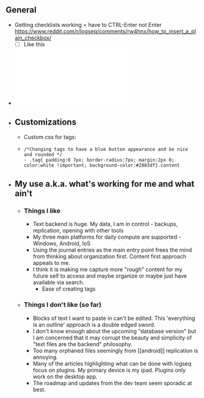 ## General
- Getting checklists working = have to CTRL-Enter not Enter
  https://www.reddit.com/r/logseq/comments/rw4hnx/how_to_insert_a_plain_checkbox/
  * [ ] Like this
- ![logseq-shortcuts.pdf](../assets/logseq-shortcuts_1706221626341_0.pdf)
- ## Customizations
	- Custom css for tags:
	- ```
	  /*Changing tags to have a blue button appearance and be nice and rounded */
	  - .tag{ padding:0 7px; border-radius:7px; margin:2px 0; color:white !important; background-color:#2883df}.content
	  ```
- ## My use a.k.a. what's working for me and what ain't
	- ### Things I like
		- Text backend is huge.  My data, I am in control - backups, replication, opening with other tools
		- My three main platforms for daily compute are supported - Windows, Android, IoS
		- Using the journal entries as the main entry point frees the mind from thinking about organization first.  Content first approach appeals to me.
		- I think it is making me capture more "rough" content for my future self to access and maybe organize or maybe just have available via search.
			- Ease of creating tags
	- ### Things I don't like (so far)
		- Blocks of text I want to paste in can't be edited.  This 'everything is an outline' approach is a double edged sword.
		- I don't know enough about the upcoming "database version" but I am concerned that it may corrupt the beauty and simplicity of "text files are the backend" philosophy.
		- Too many orphaned files seemingly from [[android]] replication is annoying.
		- Many of the articles highlighting what can be done with logseq focus on plugins.  My primary device is my ipad.  Plugins only work on the desktop app.
		- The roadmap and updates from the dev team seem sporadic at best.